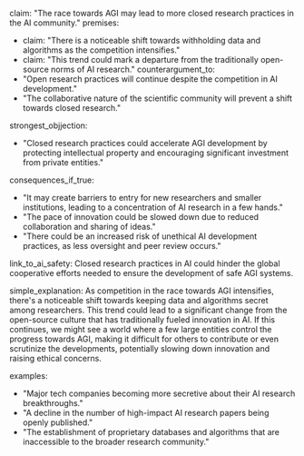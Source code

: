 claim: "The race towards AGI may lead to more closed research practices in the AI community."
premises:
  - claim: "There is a noticeable shift towards withholding data and algorithms as the competition intensifies."
  - claim: "This trend could mark a departure from the traditionally open-source norms of AI research."
counterargument_to:
  - "Open research practices will continue despite the competition in AI development."
  - "The collaborative nature of the scientific community will prevent a shift towards closed research."

strongest_objjection:
  - "Closed research practices could accelerate AGI development by protecting intellectual property and encouraging significant investment from private entities."

consequences_if_true:
  - "It may create barriers to entry for new researchers and smaller institutions, leading to a concentration of AI research in a few hands."
  - "The pace of innovation could be slowed down due to reduced collaboration and sharing of ideas."
  - "There could be an increased risk of unethical AI development practices, as less oversight and peer review occurs."

link_to_ai_safety: Closed research practices in AI could hinder the global cooperative efforts needed to ensure the development of safe AGI systems.

simple_explanation: As competition in the race towards AGI intensifies, there's a noticeable shift towards keeping data and algorithms secret among researchers. This trend could lead to a significant change from the open-source culture that has traditionally fueled innovation in AI. If this continues, we might see a world where a few large entities control the progress towards AGI, making it difficult for others to contribute or even scrutinize the developments, potentially slowing down innovation and raising ethical concerns.

examples:
  - "Major tech companies becoming more secretive about their AI research breakthroughs."
  - "A decline in the number of high-impact AI research papers being openly published."
  - "The establishment of proprietary databases and algorithms that are inaccessible to the broader research community."